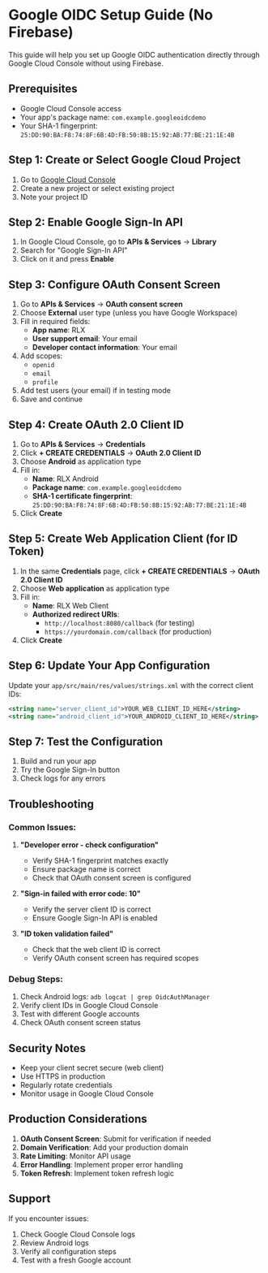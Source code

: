 # Google OIDC Setup Guide (No Firebase)

This guide will help you set up Google OIDC authentication directly through Google Cloud Console without using Firebase.

## Prerequisites

- Google Cloud Console access
- Your app's package name: `com.example.googleoidcdemo`
- Your SHA-1 fingerprint: `25:DD:90:BA:F8:74:8F:6B:4D:FB:50:8B:15:92:AB:77:BE:21:1E:4B`

## Step 1: Create or Select Google Cloud Project

1. Go to [Google Cloud Console](https://console.cloud.google.com/)
2. Create a new project or select existing project
3. Note your project ID

## Step 2: Enable Google Sign-In API

1. In Google Cloud Console, go to **APIs & Services** → **Library**
2. Search for "Google Sign-In API"
3. Click on it and press **Enable**

## Step 3: Configure OAuth Consent Screen

1. Go to **APIs & Services** → **OAuth consent screen**
2. Choose **External** user type (unless you have Google Workspace)
3. Fill in required fields:
   - **App name**: RLX
   - **User support email**: Your email
   - **Developer contact information**: Your email
4. Add scopes:
   - `openid`
   - `email`
   - `profile`
5. Add test users (your email) if in testing mode
6. Save and continue

## Step 4: Create OAuth 2.0 Client ID

1. Go to **APIs & Services** → **Credentials**
2. Click **+ CREATE CREDENTIALS** → **OAuth 2.0 Client ID**
3. Choose **Android** as application type
4. Fill in:
   - **Name**: RLX Android
   - **Package name**: `com.example.googleoidcdemo`
   - **SHA-1 certificate fingerprint**: `25:DD:90:BA:F8:74:8F:6B:4D:FB:50:8B:15:92:AB:77:BE:21:1E:4B`
5. Click **Create**

## Step 5: Create Web Application Client (for ID Token)

1. In the same **Credentials** page, click **+ CREATE CREDENTIALS** → **OAuth 2.0 Client ID**
2. Choose **Web application** as application type
3. Fill in:
   - **Name**: RLX Web Client
   - **Authorized redirect URIs**: 
     - `http://localhost:8080/callback` (for testing)
     - `https://yourdomain.com/callback` (for production)
4. Click **Create**

## Step 6: Update Your App Configuration

Update your `app/src/main/res/values/strings.xml` with the correct client IDs:

```xml
<string name="server_client_id">YOUR_WEB_CLIENT_ID_HERE</string>
<string name="android_client_id">YOUR_ANDROID_CLIENT_ID_HERE</string>
```

## Step 7: Test the Configuration

1. Build and run your app
2. Try the Google Sign-In button
3. Check logs for any errors

## Troubleshooting

### Common Issues:

1. **"Developer error - check configuration"**
   - Verify SHA-1 fingerprint matches exactly
   - Ensure package name is correct
   - Check that OAuth consent screen is configured

2. **"Sign-in failed with error code: 10"**
   - Verify the server client ID is correct
   - Ensure Google Sign-In API is enabled

3. **"ID token validation failed"**
   - Check that the web client ID is correct
   - Verify OAuth consent screen has required scopes

### Debug Steps:

1. Check Android logs: `adb logcat | grep OidcAuthManager`
2. Verify client IDs in Google Cloud Console
3. Test with different Google accounts
4. Check OAuth consent screen status

## Security Notes

- Keep your client secret secure (web client)
- Use HTTPS in production
- Regularly rotate credentials
- Monitor usage in Google Cloud Console

## Production Considerations

1. **OAuth Consent Screen**: Submit for verification if needed
2. **Domain Verification**: Add your production domain
3. **Rate Limiting**: Monitor API usage
4. **Error Handling**: Implement proper error handling
5. **Token Refresh**: Implement token refresh logic

## Support

If you encounter issues:
1. Check Google Cloud Console logs
2. Review Android logs
3. Verify all configuration steps
4. Test with a fresh Google account
